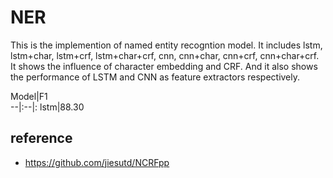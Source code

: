 # NER
This is the implemention of  named entity recogntion model.  It includes lstm, lstm+char, lstm+crf, lstm+char+crf, cnn, cnn+char, cnn+crf, cnn+char+crf.  It shows the influence of character embedding and CRF. And it also shows the performance of LSTM and CNN as feature extractors respectively.  

Model|F1  
--|:--|:
lstm|88.30
## reference
* https://github.com/jiesutd/NCRFpp
